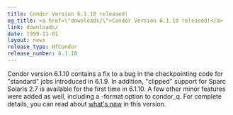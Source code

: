 ```yaml
---
title: Condor Version 6.1.10 released!
og_title: <a href=\"downloads/\">Condor Version 6.1.10 released!</a>
link: downloads/
date: 1999-11-01
layout: news
release_type: HTCondor
release_number: 6.1.10
---
```


Condor version 6.1.10 contains a fix to a bug in the checkpointing code for "standard" jobs introduced in 6.1.9. In addition, "clipped" support for Sparc Solaris 2.7 is available for the first time in 6.1.10. A few other minor features were added as well, including a -format option to condor_q. For complete details, you can read about <a href="manual/latest-dev/9_Version_History.html">what's new</a> in this version.
